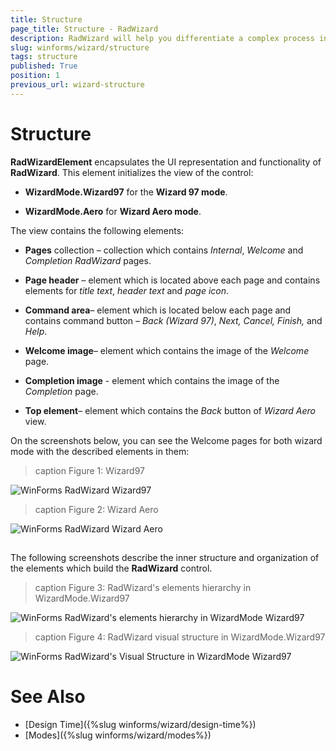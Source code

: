 ```yaml
---
title: Structure
page_title: Structure - RadWizard
description: RadWizard will help you differentiate a complex process into separate steps and provide your users with the ability to govern the process upon their decisions.
slug: winforms/wizard/structure
tags: structure
published: True
position: 1
previous_url: wizard-structure
---
```


# Structure

__RadWizardElement__ encapsulates the UI representation and functionality of __RadWizard__. This element initializes the view of the control:

* __WizardMode.Wizard97__ for the __Wizard 97 mode__.

* __WizardMode.Aero__ for __Wizard Aero mode__.

The view contains the following elements:

* __Pages__ collection – collection which contains *Internal*, *Welcome* and *Completion RadWizard* pages.

* __Page header__ – element which is located above each page and contains elements for *title text*, *header text* and *page icon*.

* __Command area__– element which is located below each page and contains command button – *Back (Wizard 97)*, *Next, Cancel, Finish,* and *Help*.

* __Welcome image__– element which contains the image of the *Welcome* page.

* __Completion image__ - element which contains the image of the *Completion* page.

* __Top element__– element which contains the *Back* button of *Wizard Aero* view.

On the screenshots below, you can see the Welcome pages for both wizard mode with the described elements in them:

>caption Figure 1: Wizard97

![WinForms RadWizard Wizard97](images/wizard-structure001.png)

>caption Figure 2: Wizard Aero

![WinForms RadWizard Wizard Aero](images/wizard-structure002.png)

## 

The following screenshots describe the inner structure and organization of the elements which build the **RadWizard** control.

>caption Figure 3: RadWizard's elements hierarchy in WizardMode.Wizard97

![WinForms RadWizard's elements hierarchy in WizardMode Wizard97](images/wizard-structure003.png) 
        
>caption Figure 4: RadWizard visual structure in WizardMode.Wizard97

![WinForms RadWizard's Visual Structure in WizardMode Wizard97](images/wizard-structure004.png) 

# See Also

* [Design Time]({%slug winforms/wizard/design-time%})	
* [Modes]({%slug winforms/wizard/modes%})
